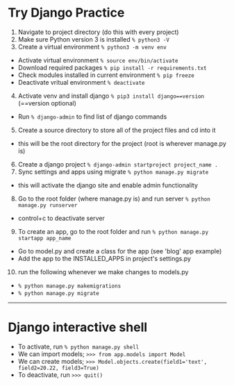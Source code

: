 # Try Django Practice
1. Navigate to project directory (do this with every project)
2. Make sure Python version 3 is installed ```% python3 -V```
3. Create a virtual environment ```% python3 -m venv env```
  - Activate virtual environment ```% source env/bin/activate```
  - Download required packages ```% pip install -r requirements.txt```
  - Check modules installed in current environment ```% pip freeze```
  - Deactivate vritual environment ```% deactivate```
4. Activate venv and install django ```% pip3 install django==version``` (==version optional)
  - Run ```% django-admin``` to find list of django commands
5. Create a source directory to store all of the project files and cd into it
  - this will be the root directory for the project (root is wherever manage.py is) 
6. Create a django project ```% django-admin startproject project_name .``` 
7. Sync settings and apps using migrate ```% python manage.py migrate``` 
  - this will activate the django site and enable admin functionality
8. Go to the root folder (where manage.py is) and run server ```% python manage.py runserver```
  - control+c to deactivate server
9. To create an app, go to the root folder and run ```% python manage.py startapp app_name```
  - Go to model.py and create a class for the app (see 'blog' app example)
  - Add the app to the INSTALLED_APPS in project's settings.py
10. run the following whenever we make changes to models.py
  - ```% python manage.py makemigrations```
  - ```% python manage.py migrate```


---
# Django interactive shell
- To activate, run ```% python manage.py shell```
- We can import models; ```>>> from app.models import Model```
- We can create models; ```>>> Model.objects.create(field1='text', field2=20.22, field3=True)```
- To deactivate, run ```>>> quit()```
